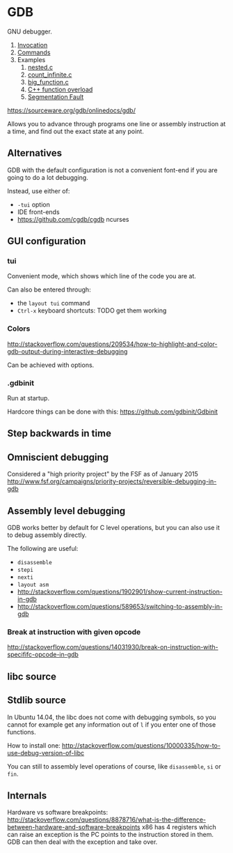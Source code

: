 # GDB

GNU debugger.

1. [Invocation](invocation.md)
1. [Commands](commands.md)
1.  Examples
    1. [nested.c](nested.c)
    1. [count_infinite.c](count_infinite.c)
    1. [big_function.c](big_function.c)
    1. [C++ function overload](overload.cpp)
    1. [Segmentation Fault](segv.c)

<https://sourceware.org/gdb/onlinedocs/gdb/>

Allows you to advance through programs one line or assembly instruction at a time, and find out the exact state at any point.

## Alternatives

GDB with the default configuration is not a convenient font-end if you are going to do a lot debugging.

Instead, use either of:

- `-tui` option
- IDE front-ends
- <https://github.com/cgdb/cgdb> ncurses

## GUI configuration

### tui

Convenient mode, which shows which line of the code you are at.

Can also be entered through:

- the `layout tui` command
- `Ctrl-x` keyboard shortcuts: TODO get them working

### Colors

<http://stackoverflow.com/questions/209534/how-to-highlight-and-color-gdb-output-during-interactive-debugging>

Can be achieved with options.

### .gdbinit

Run at startup.

Hardcore things can be done with this: <https://github.com/gdbinit/Gdbinit>

## Step backwards in time

## Omniscient debugging

Considered a "high priority project" by the FSF as of January 2015 <http://www.fsf.org/campaigns/priority-projects/reversible-debugging-in-gdb>

## Assembly level debugging

GDB works better by default for C level operations, but you can also use it to debug assembly directly.

The following are useful:

- `disassemble`
- `stepi`
- `nexti`
- `layout asm`
- <http://stackoverflow.com/questions/1902901/show-current-instruction-in-gdb>
- <http://stackoverflow.com/questions/589653/switching-to-assembly-in-gdb>

### Break at instruction with given opcode

http://stackoverflow.com/questions/14031930/break-on-instruction-with-specififc-opcode-in-gdb

## libc source

## Stdlib source

In Ubuntu 14.04, the libc does not come with debugging symbols, so you cannot for example get any information out of `l` if you enter one of those functions.

How to install one: <http://stackoverflow.com/questions/10000335/how-to-use-debug-version-of-libc>

You can still to assembly level operations of course, like `disassemble`, `si` or `fin`.

## Internals

Hardware vs software breakpoints: <http://stackoverflow.com/questions/8878716/what-is-the-difference-between-hardware-and-software-breakpoints> x86 has 4 registers which can raise an exception is the PC points to the instruction stored in them. GDB can then deal with the exception and take over.
